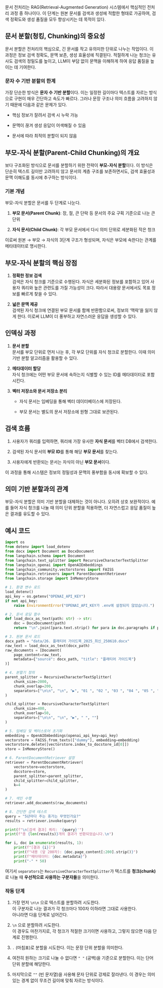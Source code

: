 문서 전처리는 RAG(Retrieval-Augmented Generation) 시스템에서 핵심적인 전처리 과정 중 하나이다. 이 단계는 원본 문서를 검색과 생성에 적합한 형태로 가공하여, 검색 정확도와 생성 품질을 모두 향상시키는 데 목적이 있다.

## 문서 분할(청킹, Chunking)의 중요성

문서 분할은 전처리의 핵심으로, 긴 문서를 작고 유의미한 단위로 나누는 작업이다. 이 과정은 정보 검색 정확도, 문맥 보존, 생성 효율성에 직결된다. 적절하게 나눈 청크는 유사도 검색의 정밀도를 높이고, LLM이 부담 없이 문맥을 이해하게 하여 응답 품질을 높이는 데 기여한다.

### 문자 수 기반 분할의 한계

가장 단순한 방식은 **문자 수 기반 분할**이다. 이는 일정한 길이마다 텍스트를 자르는 방식으로 구현이 매우 간단하고 속도가 빠르다. 그러나 문장 구조나 의미 흐름을 고려하지 않기 때문에 다음과 같은 문제가 있다.

- 핵심 정보가 잘려서 검색 시 누락 가능
    
- 문맥이 끊겨 생성 응답이 어색해질 수 있음
    
- 문서에 따라 최적의 분할이 되지 않음

## 부모-자식 분할(Parent-Child Chunking)의 개요

보다 구조화된 방식으로 문서를 분할하기 위한 전략이 **부모-자식 분할**이다. 이 방식은 단순히 텍스트 길이만 고려하지 않고 문서의 계층 구조를 보존하면서도, 검색 효율성과 문맥 이해도를 동시에 추구하는 방식이다.

### 기본 개념

부모-자식 분할은 문서를 두 단계로 나눈다.

1. **부모 문서(Parent Chunk)**: 장, 절, 큰 단락 등 문서의 주요 구획 기준으로 나눈 큰 단위
    
2. **자식 문서(Child Chunk)**: 각 부모 문서에서 다시 의미 단위로 세분화된 작은 청크
    

이로써 원본 → 부모 → 자식의 3단계 구조가 형성되며, 자식은 부모에 속한다는 관계를 메타데이터로 명시한다.

## 부모-자식 분할의 핵심 장점

1. **정확한 정보 검색**  
    검색은 자식 청크를 기준으로 수행된다. 자식은 세분화된 정보를 포함하고 있어 사용자 쿼리와 높은 관련도를 가질 가능성이 크다. 따라서 대용량 문서에서도 목표 정보를 빠르게 찾을 수 있다.
    
2. **넓은 문맥 제공**  
    검색된 자식 청크에 연결된 부모 문서를 함께 반환함으로써, 정보의 ‘맥락’을 잃지 않게 한다. 이로써 LLM이 더 풍부하고 자연스러운 응답을 생성할 수 있다.

## 인덱싱 과정

1. **문서 분할**  
    문서를 부모 단위로 먼저 나눈 후, 각 부모 단위를 자식 청크로 분할한다. 이때 의미 기반 분할 알고리즘을 활용할 수 있다.
    
2. **메타데이터 할당**  
    자식 청크에는 어떤 부모 문서에 속하는지 식별할 수 있는 ID를 메타데이터로 포함시킨다.
    
3. **벡터 저장소와 문서 저장소 분리**
    
    - 자식 문서는 임베딩을 통해 벡터 데이터베이스에 저장된다.
        
    - 부모 문서는 별도의 문서 저장소에 원형 그대로 보관된다.

## 검색 흐름

1. 사용자가 쿼리를 입력하면, 쿼리에 가장 유사한 **자식 문서**를 벡터 DB에서 검색한다.
    
2. 검색된 자식 문서의 **부모 ID**를 통해 해당 **부모 문서**를 찾는다.
    
3. 사용자에게 반환되는 문서는 자식이 아닌 **부모 문서**이다.

이 과정을 통해 시스템은 정보의 정밀성과 문맥의 풍부함을 동시에 확보할 수 있다.

## 의미 기반 분할과의 관계

부모-자식 분할은 의미 기반 분할을 대체하는 것이 아니다. 오히려 상호 보완적이다. 예를 들어 자식 청크를 나눌 때 의미 단위 분할을 적용하면, 더 자연스럽고 응답 품질이 높은 결과를 유도할 수 있다.


## 예시 코드

```python
import os
from dotenv import load_dotenv
from docx import Document as DocxDocument
from langchain.schema import Document
from langchain.text_splitter import RecursiveCharacterTextSplitter
from langchain_openai import OpenAIEmbeddings
from langchain_community.vectorstores import FAISS
from langchain.retrievers import ParentDocumentRetriever
from langchain.storage import InMemoryStore

# 1. 환경 변수 로드
load_dotenv()
api_key = os.getenv("OPENAI_API_KEY")
if not api_key:
    raise EnvironmentError("OPENAI_API_KEY가 .env에 설정되지 않았습니다.")

# 2. 문서 로딩 함수
def load_docx_as_text(path: str) -> str:
    doc = DocxDocument(path)
    return "\n".join([para.text.strip() for para in doc.paragraphs if para.text.strip()])

# 3. 원본 문서 로드
docx_path = "data/26. 플래티어 가이드북_2025_최신_250610.docx"
raw_text = load_docx_as_text(docx_path)
raw_documents = [Document(
    page_content=raw_text,
    metadata={"source": docx_path, "title": "플래티어 가이드북"}
)]

# 4. 분할기 정의
parent_splitter = RecursiveCharacterTextSplitter(
    chunk_size=2000,
    chunk_overlap=200,
    separators=["\n\n", "\n", "▶", "01 ", "02 ", "03 ", "04 ", "05 ", "06 ", "07 ", "08 ", "09 ", " ", ""]
)

child_splitter = RecursiveCharacterTextSplitter(
    chunk_size=400,
    chunk_overlap=50,
    separators=["\n\n", "\n", "▶", " ", ""]
)

# 5. 임베딩 및 벡터스토어 초기화
embedding = OpenAIEmbeddings(openai_api_key=api_key)
vectorstore = FAISS.from_texts(["dummy"], embedding=embedding)
vectorstore.delete([vectorstore.index_to_docstore_id[0]])
store = InMemoryStore()

# 6. ParentDocumentRetriever 설정
retriever = ParentDocumentRetriever(
    vectorstore=vectorstore,
    docstore=store,
    parent_splitter=parent_splitter,
    child_splitter=child_splitter,
    k=4
)

# 7. 색인 수행
retriever.add_documents(raw_documents)

# 8. 간단한 검색 테스트
query = "5년마다 주는 휴가는 무엇인가요?"
results = retriever.invoke(query)

print(f"\n[검색 결과] 쿼리: '{query}'")
print(f"총 {len(results)}개의 결과가 반환되었습니다.\n")

for i, doc in enumerate(results, 1):
    print(f"[결과 {i}]")
    print(f"내용 (앞 200자): {doc.page_content[:200].strip()}")
    print(f"메타데이터: {doc.metadata}")
    print("-" * 50)
```


여기서 `separators`는 `RecursiveCharacterTextSplitter`가 텍스트를 **청크(chunk)** 로 나눌 때 **우선적으로 사용하는 구분자들**을 의미한다.

### 작동 단계

1. 가장 먼저 `\n\n` 으로 텍스트를 분할하려 시도한다.  
    이 구분자로 나눈 결과가 각 청크마다 100자 이하라면 그대로 사용한다.  
    아니라면 다음 단계로 넘어간다.
    
2. `\n` 으로 분할하려 시도한다.  
    이 경우도 마찬가지로, 각 청크가 적절한 크기이면 사용하고, 그렇지 않으면 다음 단계로 진행한다.
    
3. `.` (마침표)로 분할을 시도한다. 이는 문장 단위 분할을 의미한다.
    
4. 여전히 원하는 크기로 나눌 수 없다면 `" "` (공백)을 기준으로 분할한다. 이는 단어 단위 분할에 해당한다.
    
5. 마지막으로 `""` (빈 문자열)을 사용해 문자 단위로 강제로 잘라낸다. 이 경우는 의미 있는 경계 없이 무조건 길이에 맞춰 자르는 방식이다.
